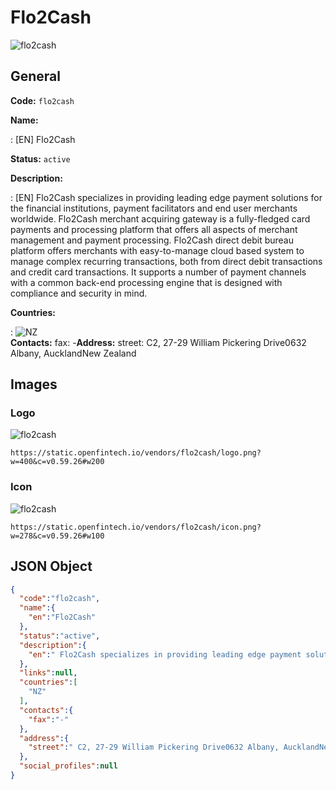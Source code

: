 
# Flo2Cash 
![flo2cash](https://static.openfintech.io/vendors/flo2cash/logo.png?w=400&c=v0.59.26#w200)  

## General 
 
**Code:** `flo2cash` 
 
**Name:** 
 
:	[EN] Flo2Cash 
 
**Status:** `active` 
 
**Description:** 
 
: [EN]  Flo2Cash specializes in providing leading edge payment solutions for the financial institutions, payment facilitators and end user merchants worldwide. Flo2Cash merchant acquiring gateway is a fully-fledged card payments and processing platform that offers all aspects of merchant management and payment processing. Flo2Cash direct debit bureau platform offers merchants with easy-to-manage cloud based system to manage complex recurring transactions, both from direct debit transactions and credit card transactions. It supports a number of payment channels with a common back-end processing engine that is designed with compliance and security in mind.  
 
 
**Countries:** 
 
:	![NZ](https://cdnjs.cloudflare.com/ajax/libs/flag-icon-css/3.3.0/flags/4x3/nz.svg#w24)  
**Contacts:** 
fax: -**Address:** 
street:  C2, 27-29 William Pickering Drive0632 Albany, AucklandNew Zealand  

## Images 

### Logo 
 
![flo2cash](https://static.openfintech.io/vendors/flo2cash/logo.png?w=400&c=v0.59.26#w200)  

```
https://static.openfintech.io/vendors/flo2cash/logo.png?w=400&c=v0.59.26#w200
```  

### Icon 
 
![flo2cash](https://static.openfintech.io/vendors/flo2cash/icon.png?w=278&c=v0.59.26#w100)  

```
https://static.openfintech.io/vendors/flo2cash/icon.png?w=278&c=v0.59.26#w100
```  

## JSON Object 

```json
{
  "code":"flo2cash",
  "name":{
    "en":"Flo2Cash"
  },
  "status":"active",
  "description":{
    "en":" Flo2Cash specializes in providing leading edge payment solutions for the financial institutions, payment facilitators and end user merchants worldwide. Flo2Cash merchant acquiring gateway is a fully-fledged card payments and processing platform that offers all aspects of merchant management and payment processing. Flo2Cash direct debit bureau platform offers merchants with easy-to-manage cloud based system to manage complex recurring transactions, both from direct debit transactions and credit card transactions. It supports a number of payment channels with a common back-end processing engine that is designed with compliance and security in mind. "
  },
  "links":null,
  "countries":[
    "NZ"
  ],
  "contacts":{
    "fax":"-"
  },
  "address":{
    "street":" C2, 27-29 William Pickering Drive0632 Albany, AucklandNew Zealand "
  },
  "social_profiles":null
}
```  
